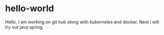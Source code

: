 # hello-world
Hello,
I am working on git hub along with kubernetes and docker.
Next i will try out java spring.

